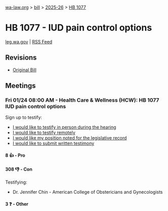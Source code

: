 [wa-law.org](/) > [bill](/bill/) > [2025-26](/bill/2025-26/) > [HB 1077](/bill/2025-26/hb/1077/)

# HB 1077 - IUD pain control options
[leg.wa.gov](https://app.leg.wa.gov/billsummary?BillNumber=1077&Year=2025&Initiative=false) | [RSS Feed](./rss.xml)

## Revisions
* [Original Bill](1/)

## Meetings
### Fri 01/24 08:00 AM - Health Care & Wellness (HCW): HB 1077 IUD pain control options
Sign up to testify:
* [I would like to testify in person during the hearing](https://app.leg.wa.gov/csi/Testifier/Add?chamber=House&mId=32443&aId=161430&caId=24882&tId=1)
* [I would like to testify remotely](https://app.leg.wa.gov/csi/Testifier/Add?chamber=House&mId=32443&aId=161430&caId=24882&tId=2)
* [I would like my position noted for the legislative record](https://app.leg.wa.gov/csi/Testifier/Add?chamber=House&mId=32443&aId=161430&caId=24882&tId=3)
* [I would like to submit written testimony](https://app.leg.wa.gov/csi/Testifier/Add?chamber=House&mId=32443&aId=161430&caId=24882&tId=4)

#### 8 👍 - Pro

#### 308 👎 - Con
Testifying:
* Dr. Jennifer Chin - American College of Obstericians and Gynecologists

#### 3 ❓ - Other
